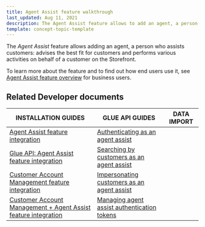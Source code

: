 ```yaml
---
title: Agent Assist feature walkthrough
last_updated: Aug 11, 2021
description: The Agent Assist feature allows to add an agent, a person who assists customers
template: concept-topic-template
---
```


The _Agent Assist_ feature allows adding an agent, a person who assists customers: advises the best fit for customers and performs various activities on behalf of a customer on the Storefront.


To learn more about the feature and to find out how end users use it, see [Agent Assist feature overview](/docs/scos/user/features/{{page.version}}/agent-assist-feature-overview.html) for business users.


## Related Developer documents

|INSTALLATION GUIDES  |GLUE API GUIDES  |DATA IMPORT  |
|---------|---------|---------|
| [Agent Assist feature integration](/docs/scos/dev/feature-integration-guides/{{page.version}}/agent-assist-feature-integration.html)  | [Authenticating as an agent assist](/docs/scos/dev/glue-api-guides/{{page.version}}/managing-agent-assists/authenticating-as-an-agent-assist.html)  |
| [Glue API: Agent Assist feature integration](/docs/scos/dev/feature-integration-guides/{{page.version}}/glue-api/glue-api-agent-assist-feature-integration.html) | [Searching by customers as an agent assist](/docs/scos/dev/glue-api-guides/{{page.version}}/managing-agent-assists/searching-by-customers-as-an-agent-assist.html) |
| [Customer Account Management feature integration](/docs/scos/dev/feature-integration-guides/{{page.version}}/customer-account-management-feature-integration.html) | [Impersonating customers as an agent assist](/docs/scos/dev/glue-api-guides/{{page.version}}/managing-agent-assists/impersonating-customers-as-an-agent-assist.html) |
|  [Customer Account Management + Agent Assist feature integration](/docs/scos/dev/feature-integration-guides/{{page.version}}/customer-account-management-agent-assist-feature-integration.html) | [Managing agent assist authentication tokens](/docs/scos/dev/glue-api-guides/{{page.version}}/managing-agent-assists/managing-agent-assist-authentication-tokens.html)|

